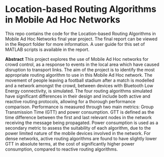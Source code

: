 # Location-based Routing Algorithms in Mobile Ad Hoc Networks

This repo contains the code for the Location-based Routing Algorithms in Mobile Ad Hoc Networks final year project. The final report can be viewed in the Report folder for more information. A user guide for this set of MATLAB scripts is available in the report.

**Abstract**
This project explores the use of Mobile Ad Hoc networks for crowd control, as a response to events in the local area which have caused disruption to transport links. The aim of the project is to identify the most appropriate routing algorithm to use in this Mobile Ad Hoc network. The movement of people leaving a football stadium after a match is modelled and a network amongst the crowd, between devices with Bluetooth Low Energy connectivity, is simulated. The four routing algorithms simulated have significant differences in their design and include both active and reactive routing protocols, allowing for a thorough performance comparison. Performance is measured through two main metrics: Group Transmission Time (GTT) and power consumption. GTT is defined as the time difference between the first and last relevant nodes in the network receiving the message being propagated. Power consumption is used as a secondary metric to assess the suitability of each algorithm, due to the power limited nature of the mobile devices involved in the network. For dense networks, active routing algorithms are found to have slightly lower GTT in absolute terms, at the cost of significantly higher power consumption, compared to reactive routing algorithms.
